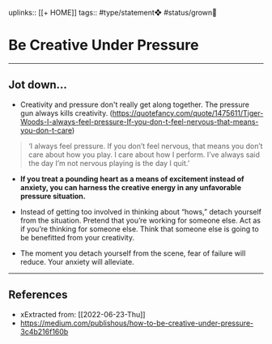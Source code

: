 uplinks:: [[+ HOME]]
tags:: #type/statement❖ #status/grown🌳 

# Be Creative Under Pressure
---
## Jot down...
- Creativity and pressure don't really get along together. The pressure gun always kills creativity. (https://quotefancy.com/quote/1475611/Tiger-Woods-I-always-feel-pressure-If-you-don-t-feel-nervous-that-means-you-don-t-care)

> ‘I always feel pressure. If you don’t feel nervous, that means you don’t care about how you play. I care about how I perform. I’ve always said the day I’m not nervous playing is the day I quit.’

- **If you treat a pounding heart as a means of excitement instead of anxiety, you can harness the creative energy in any unfavorable pressure situation.**

- Instead of getting too involved in thinking about “hows,” detach yourself from the situation. Pretend that you’re working for someone else. Act as if you’re thinking for someone else. Think that someone else is going to be benefitted from your creativity.

- The moment you detach yourself from the scene, fear of failure will reduce. Your anxiety will alleviate.

---
## References
- xExtracted from: [[2022-06-23-Thu]]
- https://medium.com/publishous/how-to-be-creative-under-pressure-3c4b216f160b